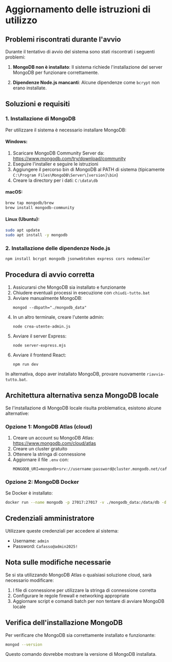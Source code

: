 # Aggiornamento delle istruzioni di utilizzo

## Problemi riscontrati durante l'avvio

Durante il tentativo di avvio del sistema sono stati riscontrati i seguenti problemi:

1. **MongoDB non è installato**: Il sistema richiede l'installazione del server MongoDB per funzionare correttamente.

2. **Dipendenze Node.js mancanti**: Alcune dipendenze come `bcrypt` non erano installate.

## Soluzioni e requisiti

### 1. Installazione di MongoDB

Per utilizzare il sistema è necessario installare MongoDB:

#### Windows:
1. Scaricare MongoDB Community Server da: https://www.mongodb.com/try/download/community
2. Eseguire l'installer e seguire le istruzioni
3. Aggiungere il percorso bin di MongoDB al PATH di sistema (tipicamente `C:\Program Files\MongoDB\Server\[version]\bin`)
4. Creare la directory per i dati: `C:\data\db`

#### macOS:
```bash
brew tap mongodb/brew
brew install mongodb-community
```

#### Linux (Ubuntu):
```bash
sudo apt update
sudo apt install -y mongodb
```

### 2. Installazione delle dipendenze Node.js

```bash
npm install bcrypt mongodb jsonwebtoken express cors nodemailer
```

## Procedura di avvio corretta

1. Assicurarsi che MongoDB sia installato e funzionante
2. Chiudere eventuali processi in esecuzione con `chiudi-tutto.bat`
3. Avviare manualmente MongoDB:
   ```
   mongod --dbpath="./mongodb_data"
   ```
4. In un altro terminale, creare l'utente admin:
   ```
   node crea-utente-admin.js
   ```
5. Avviare il server Express:
   ```
   node server-express.mjs
   ```
6. Avviare il frontend React:
   ```
   npm run dev
   ```

In alternativa, dopo aver installato MongoDB, provare nuovamente `riavvia-tutto.bat`.

## Architettura alternativa senza MongoDB locale

Se l'installazione di MongoDB locale risulta problematica, esistono alcune alternative:

### Opzione 1: MongoDB Atlas (cloud)

1. Creare un account su MongoDB Atlas: https://www.mongodb.com/cloud/atlas
2. Creare un cluster gratuito
3. Ottenere la stringa di connessione
4. Aggiornare il file `.env` con:
   ```
   MONGODB_URI=mongodb+srv://username:password@cluster.mongodb.net/cafasso_academy
   ```

### Opzione 2: MongoDB Docker

Se Docker è installato:

```bash
docker run --name mongodb -p 27017:27017 -v ./mongodb_data:/data/db -d mongo
```

## Credenziali amministratore

Utilizzare queste credenziali per accedere al sistema:

- Username: `admin`
- Password: `Cafasso@admin2025!`

## Nota sulle modifiche necessarie

Se si sta utilizzando MongoDB Atlas o qualsiasi soluzione cloud, sarà necessario modificare:

1. I file di connessione per utilizzare la stringa di connessione corretta
2. Configurare le regole firewall e networking appropriate
3. Aggiornare script e comandi batch per non tentare di avviare MongoDB locale

## Verifica dell'installazione MongoDB

Per verificare che MongoDB sia correttamente installato e funzionante:

```bash
mongod --version
```

Questo comando dovrebbe mostrare la versione di MongoDB installata.

